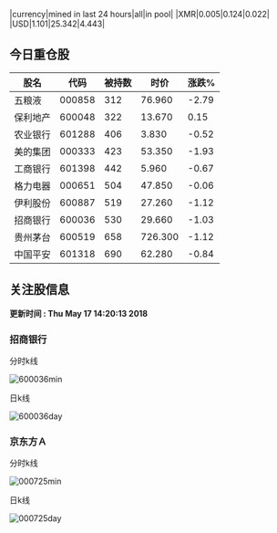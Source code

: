 |currency|mined in last 24 hours|all|in pool|
|XMR|0.005|0.124|0.022|
|USD|1.101|25.342|4.443|

## 今日重仓股 

|股名|代码|被持数|时价|涨跌%|
|---|---|---|---|---|
|五粮液|000858|312|76.960|-2.79|
|保利地产|600048|322|13.670|0.15|
|农业银行|601288|406|3.830|-0.52|
|美的集团|000333|423|53.350|-1.93|
|工商银行|601398|442|5.960|-0.67|
|格力电器|000651|504|47.850|-0.06|
|伊利股份|600887|519|27.260|-1.12|
|招商银行|600036|530|29.660|-1.03|
|贵州茅台|600519|658|726.300|-1.12|
|中国平安|601318|690|62.280|-0.84|

## 关注股信息
**更新时间 : Thu May 17 14:20:13 2018**
### 招商银行 
分时k线

![600036min](http://image.sinajs.cn/newchart/min/n/sh600036.gif)

日k线

![600036day](http://image.sinajs.cn/newchart/daily/n/sh600036.gif)

### 京东方Ａ 
分时k线

![000725min](http://image.sinajs.cn/newchart/min/n/sz000725.gif)

日k线

![000725day](http://image.sinajs.cn/newchart/daily/n/sz000725.gif)

